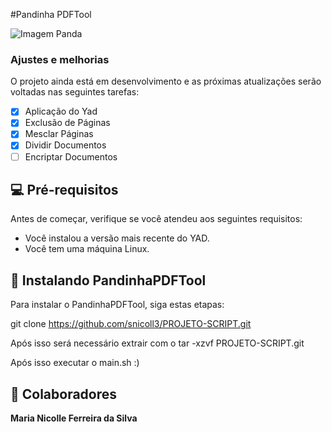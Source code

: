 #Pandinha PDFTool

<img src="PROJETO-SCRIPT/PDFtk/images/" alt="Imagem Panda">

### Ajustes e melhorias

O projeto ainda está em desenvolvimento e as próximas atualizações serão voltadas nas seguintes tarefas:

- [x] Aplicação do Yad
- [x] Exclusão de Páginas
- [x] Mesclar Páginas
- [x] Dividir Documentos
- [ ] Encriptar Documentos

## 💻 Pré-requisitos

Antes de começar, verifique se você atendeu aos seguintes requisitos:

* Você instalou a versão mais recente do YAD.
* Você tem uma máquina Linux.

## 🚀 Instalando PandinhaPDFTool

Para instalar o PandinhaPDFTool, siga estas etapas:

git clone https://github.com/snicoll3/PROJETO-SCRIPT.git

Após isso será necessário extrair com o tar -xzvf PROJETO-SCRIPT.git

Após isso executar o main.sh :)

## 🤝 Colaboradores

<b>Maria Nicolle Ferreira da Silva</b>
